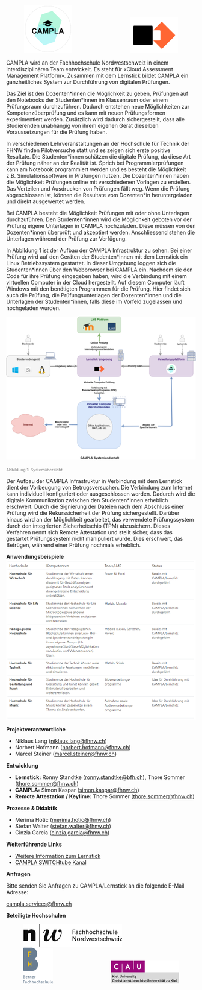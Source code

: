 
 <p align="center">
  <img src="/assets/images/logo-trans-128x128.png" style="margin-right:150px;"/>
  <img src="/assets/images/lernstick.png" width="128"/>
</p>



CAMPLA wird an der Fachhochschule Nordwestschweiz in einem interdisziplinären Team entwickelt. Es steht für «Cloud Assessment Management Platform».  Zusammen mit dem Lernstick bildet CAMPLA ein ganzheitliches System zur Durchführung von digitalen Prüfungen. 

Das Ziel ist den Dozenten\*innen die Möglichkeit zu geben, Prüfungen auf den Notebooks der Studenten\*innen im Klassenraum oder einem Prüfungsraum durchzuführen. Dadurch entstehen neue Möglichkeiten zur Kompetenzüberprüfung und es kann mit neuen Prüfungsformen experimentiert werden. Zusätzlich wird dadurch sichergestellt, dass alle Studierenden unabhängig von ihrem eigenen Gerät dieselben Voraussetzungen für die Prüfung haben. 

In verschiedenen Lehrveranstaltungen an der Hochschule für Technik der FHNW finden Pilotversuche statt und es zeigen sich erste positive Resultate. Die Studenten*innen schätzen die digitale Prüfung, da diese Art der Prüfung näher an der Realität ist. Sprich bei Programmierprüfungen kann am Notebook programmiert werden und es besteht die Möglichkeit z.B. Simulationssoftware in Prüfungen nutzen. Die Dozenten\*innen haben die Möglichkeit Prüfungen online mit verschiedenen Vorlagen zu erstellen. Das Verteilen und Ausdrucken von Prüfungen fällt weg. Wenn die Prüfung abgeschlossen ist, können die Resultate vom Dozenten\*in heruntergeladen und direkt ausgewertet werden. 

Bei CAMPLA besteht die Möglichkeit Prüfungen mit oder ohne Unterlagen durchzuführen. Den Studenten\*innen wird die Möglichkeit geboten vor der Prüfung eigene Unterlagen in CAMPLA hochzuladen. Diese müssen von den Dozenten\*innen überprüft und akzeptiert werden. Anschliessend stehen die Unterlagen während der Prüfung zur Verfügung. 

In Abbildung 1 ist der Aufbau der CAMPLA Infrastruktur zu sehen. Bei einer Prüfung wird auf den Geräten der Studenten\*innen mit dem Lernstick ein Linux Betriebssystem gestartet. In dieser Umgebung loggen sich die Studenten\*innen über den Webbrowser bei CAMPLA ein. Nachdem sie den Code für ihre Prüfung eingegeben haben, wird die Verbindung mit einem virtuellen Computer in der Cloud hergestellt. Auf diesem Computer läuft Windows mit den benötigten Programmen für die Prüfung. Hier findet sich auch die Prüfung, die Prüfungsunterlagen der Dozenten\*innen und die Unterlagen der Studenten\*innen, falls diese im Vorfeld zugelassen und hochgeladen wurden. 

![Abbildung 1: Systemübersicht](/assets/images/studentExaminationSetup.png)

<span style="font-size: 8pt;color: gray">Abbildung 1: Systemübersicht</span>

Der Aufbau der CAMPLA Infrastruktur in Verbindung mit dem Lernstick dient der Vorbeugung von Betrugsversuchen. Die Verbindung zum Internet kann individuell konfiguriert oder ausgeschlossen werden. Dadurch wird die digitale Kommunikation zwischen den Studenten*innen erheblich erschwert. Durch die Signierung der Dateien nach dem Abschluss einer Prüfung wird die Rekurssicherheit der Prüfung sichergestellt. Darüber hinaus wird an der Möglichkeit gearbeitet, das verwendete Prüfungssystem durch den integrierten Sicherheitschip (TPM) abzusichern. Dieses Verfahren nennt sich Remote Attestation und stellt sicher, dass das gestartet Prüfungssystem nicht manipuliert wurde. Dies erschwert, das Betrügen, während einer Prüfung nochmals erheblich.

**Anwendungsbeispiele**
![Use Cases FHNW](/assets/images/use-cases-fhnw.png)

**Projektverantwortliche**
- Niklaus Lang (niklaus.lang@fhnw.ch)
- Norbert Hofmann (norbert.hofmann@fhnw.ch)
- Marcel Steiner (marcel.steiner@fhnw.ch)

**Entwicklung**
- **Lernstick:** Ronny Standtke (ronny.standtke@bfh.ch), Thore Sommer (thore.sommer@fhnw.ch)
- **CAMPLA:** Simon Kaspar (simon.kaspar@fhnw.ch)
- **Remote Attestation / Keylime:** Thore Sommer (thore.sommer@fhnw.ch)

**Prozesse & Didaktik**
- Merima Hotic (merima.hotic@fhnw.ch)
- Stefan Walter (stefan.walter@fhnw.ch)
- Cinzia Garcia (cinzia.garcia@fhnw.ch)

**Weiterführende Links**
- [Weitere Information zum Lernstick](https://www.digitale-nachhaltigkeit.unibe.ch/dienstleistungen/lernstick/index_ger.html)
- [CAMPLA SWITCHtube Kanal](https://tube.switch.ch/channels/65fa27a6)

**Anfragen**

Bitte senden Sie Anfragen zu CAMPLA/Lernstick an die folgende E-Mail Adresse:

[campla.services@fhnw.ch](mailto:campla.services@fhnw.ch)

**Beteiligte Hochschulen**

 <p align="center">
  <img src="/assets/images/logo-fhnw.jpg" style="margin-right:150px;" height="60" />
  <img src="/assets/images/logo-bfh.png" style="margin-right:150px;" height="95"/>
  <img src="/assets/images/logo-uni-kiel.png" height="60"/>
</p>
